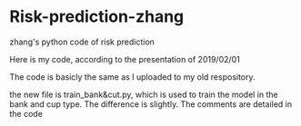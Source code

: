 # Risk-prediction-zhang
zhang's python code of risk prediction


Here is my code, according to the presentation of 2019/02/01

The code is basicly the same as I uploaded to my old respository.


the new file is train_bank&cut.py, which is used to train the model in the bank and cup type. The difference is slightly.
The comments are detailed in the code
